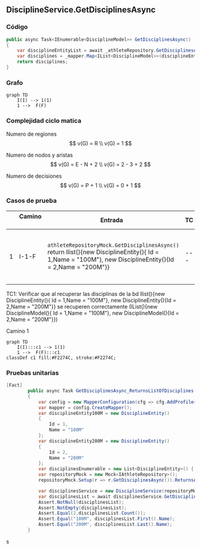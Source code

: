 ## DisciplineService.GetDisciplinesAsync

### Código

```csharp
public async Task<IEnumerable<DisciplineModel>> GetDisciplinesAsync()
{
    var disciplineEntityList = await _athleteRepository.GetDisciplinesAsync();
    var disciplines = _mapper.Map<IList<DisciplineModel>>(disciplineEntityList);
    return disciplines;
}
```

### Grafo

```mermaid
graph TD
    I(I) --> 1(1)
    1 -->  F(F)
```

### Complejidad ciclo matica

Numero de regiones
$$
v(G) = R \\
v(G) = 1
$$

Numero de nodos y aristas
$$
v(G) = E - N + 2 \\
v(G) = 2 - 3 + 2
$$
  
Numero de decisiones
$$
v(G) = P + 1 \\
v(G) = 0 + 1
$$

### Casos de prueba

| | Camino   | Entrada   | TC | Salida  |
| --- | --- | --- | --- | --- |
| 1 | I-1-F | `athleteRepositoryMock.GetDisciplinesAsync()` return Ilist<DisciplineEntity>(){new DisciplineEntity(){ Id = 1,Name = "100M"}, new DisciplineEntity(){Id = 2,Name = "200M"}} | --- | IList<DisciplineModel>(){new DisciplineModel(){ Id = 1,Name = "100M"}, new DisciplineModel(){Id = 2,Name = "200M"}} |

TC1: Verificar que al recuperar las disciplinas de la bd Ilist<DisciplineEntity>(){new DisciplineEntity(){ Id = 1,Name = "100M"}, new DisciplineEntity(){Id = 2,Name = "200M"}} se recuperen correctamente (IList<DisciplineModel>(){new DisciplineModel(){ Id = 1,Name = "100M"}, new DisciplineModel(){Id = 2,Name = "200M"}})

Camino 1
```mermaid
graph TD
    I(I):::c1 --> 1(1)
    1 -->  F(F):::c1
classDef c1 fill:#F2274C, stroke:#F2274C;
```
### Pruebas unitarias

```csharp
[Fact]
        public async Task GetDisciplinesAsync_ReturnsListOfDisciplines()
        {
            var config = new MapperConfiguration(cfg => cfg.AddProfile<AutomapperProfile>());
            var mapper = config.CreateMapper();
            var disciplineEntity100M = new DisciplineEntity()
            {
                Id = 1,
                Name = "100M"              
            };
            var disciplineEntity200M = new DisciplineEntity()
            {
                Id = 2,
                Name = "200M"               
            };
            var disciplinesEnumerable = new List<DisciplineEntity>() { disciplineEntity100M, disciplineEntity200M } as IEnumerable<DisciplineEntity>;
            var repositoryMock = new Mock<IAthleteRepository>();
            repositoryMock.Setup(r => r.GetDisciplinesAsync()).ReturnsAsync(disciplinesEnumerable);

            var disciplinesService = new DisciplineService(repositoryMock.Object, mapper);
            var disciplinesList = await disciplinesService.GetDisciplinesAsync();
            Assert.NotNull(disciplinesList);
            Assert.NotEmpty(disciplinesList);
            Assert.Equal(2,disciplinesList.Count());
            Assert.Equal("100M", disciplinesList.First().Name);
            Assert.Equal("200M", disciplinesList.Last().Name);
        }
```
s
